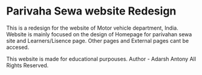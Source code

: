 # Parivaha Sewa website Redesign

This is a redesign for the website of Motor vehicle department, India.
Website is mainly focused on the design of Homepage for parivahan sewa site and Learners/Lisence page. Other pages and External pages cant be accesed.

This website is made for educational purpouses.
Author - Adarsh Antony
All Rights Reserved.